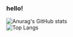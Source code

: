 ### hello!
![Anurag's GitHub stats](https://github-readme-stats.vercel.app/api?username=foxrain-05&show_icons=true&theme=radical)
<br/>
![Top Langs](https://github-readme-stats.vercel.app/api/top-langs/?username=foxrain-05&layout=compact)
